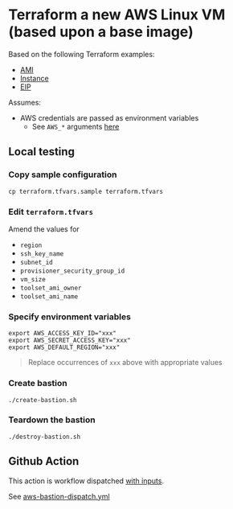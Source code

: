 # Terraform a new AWS Linux VM (based upon a base image)

Based on the following Terraform examples:

* [AMI](https://registry.terraform.io/providers/hashicorp/aws/latest/docs/data-sources/ami#example-usage)
* [Instance](https://registry.terraform.io/providers/hashicorp/aws/latest/docs/resources/instance#basic-example-using-ami-lookup)
* [EIP](https://registry.terraform.io/providers/hashicorp/aws/latest/docs/resources/eip#single-eip-associated-with-an-instance)


Assumes:

* AWS credentials are passed as environment variables
  * See `AWS_*` arguments [here](https://registry.terraform.io/providers/hashicorp/aws/latest/docs#environment-variables)


## Local testing

### Copy sample configuration

```
cp terraform.tfvars.sample terraform.tfvars
```

### Edit `terraform.tfvars`

Amend the values for

* `region`
* `ssh_key_name`
* `subnet_id`
* `provisioner_security_group_id`
* `vm_size`
* `toolset_ami_owner`
* `toolset_ami_name`


### Specify environment variables

```
export AWS_ACCESS_KEY_ID="xxx"
export AWS_SECRET_ACCESS_KEY="xxx"
export AWS_DEFAULT_REGION="xxx"
```
> Replace occurrences of `xxx` above with appropriate values

### Create bastion

```
./create-bastion.sh
```

### Teardown the bastion

```
./destroy-bastion.sh
```


## Github Action

This action is workflow dispatched [with inputs](https://docs.github.com/en/actions/using-workflows/workflow-syntax-for-github-actions#onworkflow_dispatchinputs).

See [aws-bastion-dispatch.yml](https://github.com/clicktruck/aws-actions/actions/workflows/aws-bastion-dispatch.yml)

